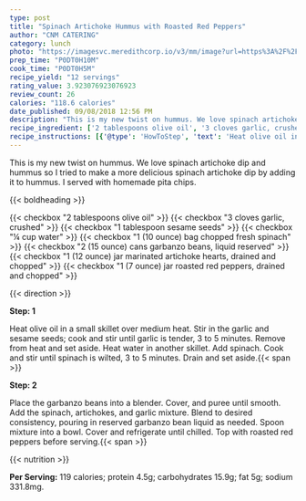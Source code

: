 ```yaml
---
type: post
title: "Spinach Artichoke Hummus with Roasted Red Peppers"
author: "CNM CATERING"
category: lunch
photo: "https://imagesvc.meredithcorp.io/v3/mm/image?url=https%3A%2F%2Fimages.media-allrecipes.com%2Fuserphotos%2F566283.jpg"
prep_time: "P0DT0H10M"
cook_time: "P0DT0H5M"
recipe_yield: "12 servings"
rating_value: 3.923076923076923
review_count: 26
calories: "118.6 calories"
date_published: 09/08/2018 12:56 PM
description: "This is my new twist on hummus. We love spinach artichoke dip and hummus so I tried to make a more delicious spinach artichoke dip by adding it to hummus. I served with homemade pita chips."
recipe_ingredient: ['2 tablespoons olive oil', '3 cloves garlic, crushed', '1 tablespoon sesame seeds', '¼ cup water', '1 (10 ounce) bag chopped fresh spinach', '2 (15 ounce) cans garbanzo beans, liquid reserved', '1 (12 ounce) jar marinated artichoke hearts, drained and chopped', '1 (7 ounce) jar roasted red peppers, drained and chopped']
recipe_instructions: [{'@type': 'HowToStep', 'text': 'Heat olive oil in a small skillet over medium heat. Stir in the garlic and sesame seeds; cook and stir until garlic is tender, 3 to 5 minutes. Remove from heat and set aside. Heat water in another skillet. Add spinach. Cook and stir until spinach is wilted, 3 to 5 minutes. Drain and set aside.\n'}, {'@type': 'HowToStep', 'text': 'Place the garbanzo beans into a blender. Cover, and puree until smooth. Add the spinach, artichokes, and garlic mixture. Blend to desired consistency, pouring in reserved garbanzo bean liquid as needed. Spoon mixture into a bowl. Cover and refrigerate until chilled. Top with roasted red peppers before serving.\n'}]
---
```


This is my new twist on hummus. We love spinach artichoke dip and hummus so I tried to make a more delicious spinach artichoke dip by adding it to hummus. I served with homemade pita chips. 

{{< boldheading >}}

{{< checkbox "2 tablespoons olive oil" >}}
{{< checkbox "3 cloves garlic, crushed" >}}
{{< checkbox "1 tablespoon sesame seeds" >}}
{{< checkbox "¼ cup water" >}}
{{< checkbox "1 (10 ounce) bag chopped fresh spinach" >}}
{{< checkbox "2 (15 ounce) cans garbanzo beans, liquid reserved" >}}
{{< checkbox "1 (12 ounce) jar marinated artichoke hearts, drained and chopped" >}}
{{< checkbox "1 (7 ounce) jar roasted red peppers, drained and chopped" >}}


{{< direction >}}

**Step: 1**

Heat olive oil in a small skillet over medium heat. Stir in the garlic and sesame seeds; cook and stir until garlic is tender, 3 to 5 minutes. Remove from heat and set aside. Heat water in another skillet. Add spinach. Cook and stir until spinach is wilted, 3 to 5 minutes. Drain and set aside.{{< span >}}

**Step: 2**

Place the garbanzo beans into a blender. Cover, and puree until smooth. Add the spinach, artichokes, and garlic mixture. Blend to desired consistency, pouring in reserved garbanzo bean liquid as needed. Spoon mixture into a bowl. Cover and refrigerate until chilled. Top with roasted red peppers before serving.{{< span >}}

{{< nutrition >}}

**Per Serving:** 119 calories; protein 4.5g; carbohydrates 15.9g; fat 5g; sodium 331.8mg.
